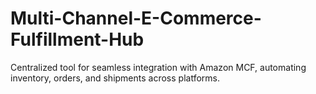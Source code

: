 # Multi-Channel-E-Commerce-Fulfillment-Hub
Centralized tool for seamless integration with Amazon MCF, automating inventory, orders, and shipments across platforms.

